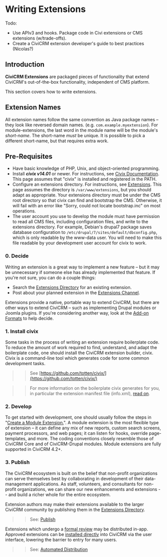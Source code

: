 # Writing Extensions

Todo:

- Use APIv3 and hooks. Package code in Civi extensions or CMS extensions (w/trade-offs).
- Create a CiviCRM extension developer's guide to best practices (Nicolas?)

## Introduction

**CiviCRM Extensions** are packaged pieces of functionality that extend CiviCRM's out-of-the-box functionality, independent of CMS platform.

This section covers how to write extensions.

## Extension Names

All extension names follow the same convention as Java package names – they look like reversed domain names. (e.g.  `com.example.myextension`). For module-extensions, the last word in the module name will be the module's *short-name*. The short-name *must* be unique. It is possible to pick a different short-name, but that requires extra work.

## Pre-Requisites

-   Have basic knowledge of PHP, Unix, and object-oriented programming.
-   Install ***civix v14.01*** or newer. For instructions, see [Civix Documentation](/extensions/civix.md/). This page assumes that "civix" is installed and registered in the PATH.
-   Configure an extensions directory. For instructions, see [Extensions](/extensions/index.md). This page assumes the directory is `/var/www/extensions`, but you should adapt as appropriate. Your extensions directory must be under the CMS root directory so that civix can find and bootstrap the CMS. Otherwise, it will fail with an error like "Sorry, could not locate bootstrap.inc" on most operations.
-   The user account you use to develop the module must have permission to read all CMS files, including configuration files, and write to the extensions directory. For example, Debian's drupal7 package saves database configuration to `/etc/drupal/7/sites/default/dbconfig.php`, which is only readable by the www-data user. You will need to make this file readable by your development user account for civix to work.

### 0. Decide
Writing an extension is a great way to implement a new feature – but it may be unnecessary if someone else has already implemented that feature. If you're not sure, you can do a couple things:
- Search the [Extensions Directory](http://civicrm.org/extensions) for an existing extension.
- Post about your planned extension in the [Extensions Channel](https://chat.civicrm.org/civicrm/channels/extensions).

Extensions provide a native, portable way to extend CiviCRM, but there are other ways to extend CiviCRM – such as implementing Drupal modules or Joomla plugins. If you're considering another way, look at the [Add-on Formats](/extensions/packaging.md)
to help decide.

### 1. Install civix
Some tasks in the process of writing an extension require boilerplate code. To reduce the amount of work required to find, understand, and adapt the boilerplate code, one should install the CiviCRM extension builder, civix. Civix is a command-line tool which generates code for some common development tasks.

>> See [https://github.com/totten/civix/](https://github.com/totten/civix/)

>> For more information on the boilerplate civix generates for you, in particular the extension manifest file (info.xml), [read on](/extensions/info-xml.md).

### 2. Develop
To get started with development, one should usually follow the steps in "[Create a Module Extension.](/extensions/civix.md#generate-module)". A module extension is the most flexible type of extension – it can define any mix of new reports, custom search screens, payment processors, and web pages; it can listen for hooks, override page-templates, and more. The coding
conventions closely resemble those of CiviCRM Core and of CiviCRM-Drupal modules. Module extensions are fully supported in CiviCRM 4.2+.

### 3. Publish
The CiviCRM ecosystem is built on the belief that non-profit organizations can serve themselves best by collaborating in development of their data-management applications. As staff, volunteers, and consultants for non-profit organizations, we can share our new enhancements and extensions -- and build a richer whole for the entire ecosystem.

Extension authors may make their extensions available to the larger CiviCRM community by publishing them in the [Extensions Directory](https://civicrm.org/extensions).

>> See: [Publish](/extensions/publish.md)

Extensions which undergo a [formal review](/extensions/lifecycle.md#formal-review) may be distributed in-app. Approved extensions can be [installed directly](https://docs.civicrm.org/user/en/master/introduction/extensions/#installing-extensions) into CiviCRM via the user interface, lowering the barrier to entry for many users.

>> See: [Automated Distribution](/extensions/publish.md#automated-distribution)

